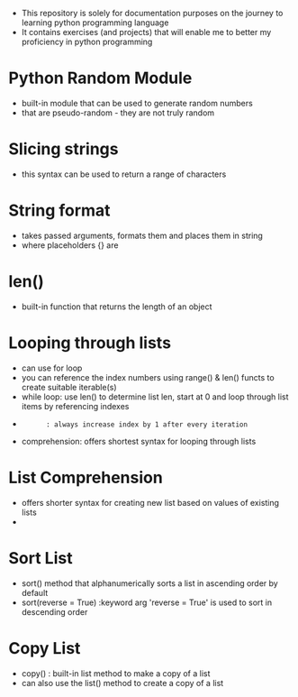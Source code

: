 - This repository is solely for documentation purposes on the journey to learning python programming language
- It contains exercises (and projects) that will enable me to better my proficiency in python programming

# Python Random Module
- built-in module that can be used to generate random numbers
- that are pseudo-random - they are not truly random

# Slicing strings
- this syntax can be used to return a range of characters

# String format
- takes passed arguments, formats them and places them in string
- where placeholders {} are

# len()
- built-in function that returns the length of an object

# Looping through lists
- can use for loop
- you can reference the index numbers using range() & len() functs to create suitable iterable(s)
- while loop: use len() to determine list len, start at 0 and loop through list items by referencing indexes
-           : always increase index by 1 after every iteration
- comprehension: offers shortest syntax for looping through lists

# List Comprehension
- offers shorter syntax for creating new list based on values of existing lists
-

# Sort List
- sort() method that alphanumerically sorts a list in ascending order by default
- sort(reverse = True) :keyword arg 'reverse = True' is used to sort in descending order

# Copy List
- copy() : built-in list method to make a copy of a list
- can also use the list() method to create a copy of a list

